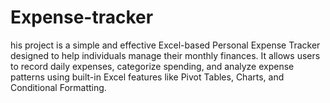 # Expense-tracker
his project is a simple and effective Excel-based Personal Expense Tracker designed to help individuals manage their monthly finances. It allows users to record daily expenses, categorize spending, and analyze expense patterns using built-in Excel features like Pivot Tables, Charts, and Conditional Formatting. 
